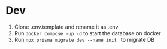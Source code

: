 # Dev
1. Clone .env.template and rename it as .env
2. Run ```docker compose -up -d``` to start the database on docker
3. Run ```npx prisma migrate dev --name init ``` to migrate DB      